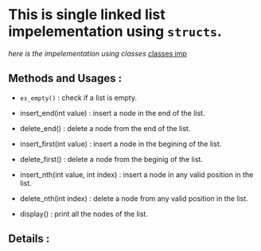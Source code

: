 # This is **single linked list** impelementation using `structs`.
*here is the impelementation using classes* [classes imp](https://github.com/AbdelrahmanShaheen/DataStructures_Imp/tree/master/LinkedList/SingleLL)

## Methods and Usages :

* ```es_empty()``` : check if a list is empty.

* insert_end(int value) : insert a node in the end of the list.

* delete_end() : delete a node from the end of the list.

* insert_first(int value) : insert a node in the begining of the list.

* delete_first() : delete a node from the beginig of the list.

* insert_nth(int value, int index) : insert a node in any valid position in the list.

* delete_nth(int index) : delete a node from any valid position in the list. 

* display() : print all the nodes of the list.

## Details :